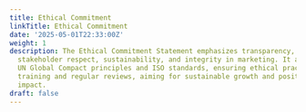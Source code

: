 ```yaml
---
title: Ethical Commitment
linkTitle: Ethical Commitment
date: '2025-05-01T22:33:00Z'
weight: 1
description: The Ethical Commitment Statement emphasizes transparency, accountability,
  stakeholder respect, sustainability, and integrity in marketing. It aligns with
  UN Global Compact principles and ISO standards, ensuring ethical practices through
  training and regular reviews, aiming for sustainable growth and positive community
  impact.
draft: false
---
```



<!-- Unsupported block type: unsupported -->